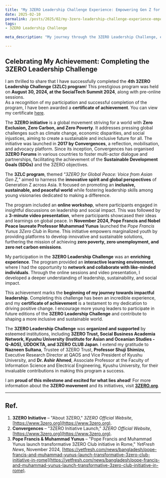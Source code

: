 ```yaml
---
title: "My 3ZERO Leadership Challenge Experience: Empowering Gen Z for a Better Future"
date: 2025-02-10
permalink: /posts/2025/02/my-3zero-leadership-challenge-experience-empowering-gen-z-for-a-better-future/
tags:
- 3ZERO Leadership Challenge

meta_description: "My journey through the 3ZERO Leadership Challenge, empowering Gen Z for a sustainable and inclusive future. Discover its impact on leadership and social change."

---
```


## Celebrating My Achievement: Completing the 3ZERO Leadership Challenge  

I am thrilled to share that I have successfully completed the **4th 3ZERO Leadership Challenge (3ZLC) program**! This prestigious program was held on **August 30, 2024, at the SocialTech Summit 2024**, along with pre-online sessions.  
As a recognition of my participation and successful completion of the program, I have been awarded a **certificate of achievement**. You can view my certificate [here](/files/3ZeroClub/Certificate.pdf).  


The **3ZERO initiative** is a global movement striving for a world with **Zero Exclusion, Zero Carbon, and Zero Poverty**. It addresses pressing global challenges such as climate change, economic disparities, and social injustices, aiming to create a sustainable and inclusive future for all. The initiative was launched in **2017 by Convergences**, a reflection, mobilisation, and advocacy platform. Since its inception, Convergences has organised **3ZERO Forums** in various countries to foster multi-actor dialogue and partnerships, facilitating the achievement of the **Sustainable Development Goals (SDGs)** and the 3ZERO objectives.  

The **3ZLC program**, themed *"3ZERO for Global Peace: Voice from Asian Gen Z,"* aimed to harness the **innovative spirit and global perspectives** of Generation Z across Asia. It focused on promoting an **inclusive, sustainable, and peaceful world** while fostering leadership skills among young visionaries dedicated to making a difference.  

The program included an **online workshop**, where participants engaged in insightful discussions on leadership and social impact. This was followed by a **3-minute video presentation**, where participants showcased their ideas and learnings on global peace. In **November 2024, Pope Francis and Nobel Peace laureate Professor Muhammad Yunus** launched the *Pope Francis Yunus 3Zero Club* in Rome. This initiative empowers marginalized youth by providing platforms to develop innovative and sustainable solutions, furthering the mission of achieving **zero poverty, zero unemployment, and zero net carbon emissions**.  

My participation in the **3ZERO Leadership Challenge** was an **enriching experience**. The program provided an **interactive learning environment**, where I had the opportunity to **network and collaborate with like-minded individuals**. Through the online sessions and video presentation, I developed a deeper understanding of leadership, sustainability, and social impact.  

This achievement marks the **beginning of my journey towards impactful leadership**. Completing this challenge has been an incredible experience, and my **certificate of achievement** is a testament to my dedication to driving positive change. I encourage more young leaders to participate in future editions of the **3ZERO Leadership Challenge** and contribute to shaping a more inclusive and sustainable world.  

The **3ZERO Leadership Challenge** was **organized and supported** by esteemed institutions, including **3ZERO Trust, Social Business Academia Network, Kyushu University (Institute for Asian and Oceanian Studies - Q-AOS), UDDOKTA, and 3ZERO CLUB Japan**. I extend my gratitude to **Nazneen Sultana**, Trustee of 3ZERO Trust, **Professor Shuji Shimizu**, Executive Research Director at QAOS and Vice President of Kyushu University, and **Dr. Ashir Ahmed**, Associate Professor at the Faculty of Information Science and Electrical Engineering, Kyushu University, for their invaluable contributions in making this program a success.  

I am **proud of this milestone and excited for what lies ahead**! For more information about the **3ZERO movement** and its initiatives, visit **[3ZERO.org](https://www.3zero.org)**.  

---

## Ref.

1. **3ZERO Initiative** – "About 3ZERO," *3ZERO Official Website*, [https://www.3zero.org](https://www.3zero.org). 
2. **Convergences** – "3ZERO Initiative Launch," *3ZERO Official Website*, [https://www.3zero.org](https://www.3zero.org).  
3. **Pope Francis & Muhammad Yunus** – "Pope Francis and Muhammad Yunus launch transformative 3ZERO Club initiative in Rome," *YetFresh News*, November 2024, [https://yetfresh.com/news/bangladesh/pope-francis-and-muhammad-yunus-launch-transformative-3zero-club-initiative-in-rome](https://yetfresh.com/news/bangladesh/pope-francis-and-muhammad-yunus-launch-transformative-3zero-club-initiative-in-rome). 
